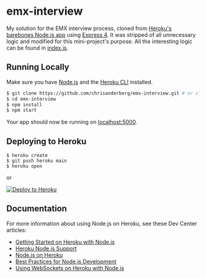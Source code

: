 # emx-interview

My solution for the EMX interview process, cloned from [Heroku's barebones Node.js app](https://github.com/heroku/node-js-getting-started) using [Express 4](http://expressjs.com/). It was stripped of all unnecessary logic and modified for this mini-project's purpose. All the interesting logic can be found in [index.js](https://github.com/chrisanderberg/emx-interview/blob/main/index.js).

## Running Locally

Make sure you have [Node.js](http://nodejs.org/) and the [Heroku CLI](https://cli.heroku.com/) installed.

```sh
$ git clone https://github.com/chrisanderberg/emx-interview.git # or clone your own fork
$ cd emx-interview
$ npm install
$ npm start
```

Your app should now be running on [localhost:5000](http://localhost:5000/).

## Deploying to Heroku

```
$ heroku create
$ git push heroku main
$ heroku open
```
or

[![Deploy to Heroku](https://www.herokucdn.com/deploy/button.png)](https://heroku.com/deploy)

## Documentation

For more information about using Node.js on Heroku, see these Dev Center articles:

- [Getting Started on Heroku with Node.js](https://devcenter.heroku.com/articles/getting-started-with-nodejs)
- [Heroku Node.js Support](https://devcenter.heroku.com/articles/nodejs-support)
- [Node.js on Heroku](https://devcenter.heroku.com/categories/nodejs)
- [Best Practices for Node.js Development](https://devcenter.heroku.com/articles/node-best-practices)
- [Using WebSockets on Heroku with Node.js](https://devcenter.heroku.com/articles/node-websockets)
